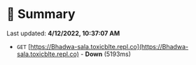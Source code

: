 # 📖 Summary
Last updated: **4/12/2022, 10:37:07 AM**

- `GET` [https://Bhadwa-sala.toxicblte.repl.co](https://Bhadwa-sala.toxicblte.repl.co) - **Down** (5193ms)

